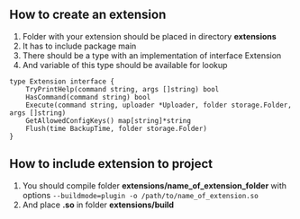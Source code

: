 How to create an extension
-----
1. Folder with your extension should be placed in directory __extensions__
2. It has to include package main
3. There should be a type with an implementation of interface Extension
4. And variable of this type should be available for lookup
```
type Extension interface {
	TryPrintHelp(command string, args []string) bool
	HasCommand(command string) bool
	Execute(command string, uploader *Uploader, folder storage.Folder, args []string)
	GetAllowedConfigKeys() map[string]*string
	Flush(time BackupTime, folder storage.Folder)
}
  ```

How to include extension to project
-----
1. You should compile folder __extensions/name_of_extension_folder__ with options
``--buildmode=plugin -o /path/to/name_of_extension.so``
2. And place __.so__ in folder __extensions/build__

